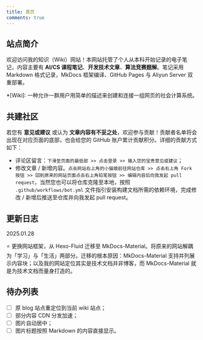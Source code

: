 ```yaml
---
title: 首页
comments: true
---
```


## 站点简介

欢迎访问我的知识（Wiki）网站！本网站托管了个人从本科开始记录的电子笔记，内容主要有 **AI/CS 课程笔记**、**开发技术文章**、**算法竞赛题解**。笔记采用 Markdown 格式记录，MkDocs 框架编译、GitHub Pages 与 Aliyun Server 双重部署。

*[Wiki]: 一种允许一群用户用简单的描述来创建和连接一组网页的社会计算系统。

## 共建社区

若您有 **意见或建议** 或认为 **文章内容有不妥之处**，欢迎参与贡献！贡献者名单将会出现在对应页面的底部，也会给您的 GitHub 账户累计贡献积分。详细的贡献方式如下：

- 评论区留言：`下滑至页面的最低部 >> 点击登录 >> 输入您的宝贵意见或建议`；
- 修改文章 / 新增内容。`点击网站右上角的小猫娘前往网站仓库 >> 点击右上角 Fork 按钮 >> 回到原来的网站页面点击右上角铅笔按钮 >> 编辑内容后向我发起 pull request`，当然您也可以将仓库克隆至本地，按照 `.github/workflows/bot.yml` 文件指引安装构建文档所需的依赖环境，完成修改 / 新增后推送至仓库并向我发起 pull request。

## 更新日志

2025.01.28

⭐ 更换网站框架，从 Hexo-Fluid 迁移至 MkDocs-Material。将原来的网站解耦为「学习」与「生活」两部分。迁移的根本原因：MkDocs-Material 支持并列展示内容块；以及我的网站定位其实是技术文档并非博客，而 MkDocs-Material 就是为技术文档而量身打造的。

## 待办列表

- [ ] 原 blog 站点重定位到当前 wiki 站点；
- [ ] 部分内容 CDN 分发加速；
- [ ] 图片自动居中；
- [ ] 图片标题按照 Markdown 的内容直接显示。
